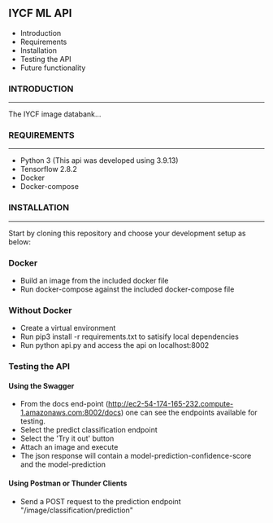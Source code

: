 ## IYCF ML API

* Introduction 
* Requirements
* Installation
* Testing the API
* Future functionality

### INTRODUCTION
------------
The IYCF image databank...

### REQUIREMENTS
------------

* Python 3 (This api was developed using 3.9.13)
* Tensorflow 2.8.2
* Docker
* Docker-compose

### INSTALLATION
------------
Start by cloning this repository and choose your development setup as below:

### Docker
* Build an image from the included docker file
* Run docker-compose against the included docker-compose file
### Without Docker
* Create a virtual environment
* Run pip3 install -r requirements.txt to satisify local dependencies
* Run python api.py and access the api on localhost:8002

### Testing the API
#### Using the Swagger
* From the docs end-point (http://ec2-54-174-165-232.compute-1.amazonaws.com:8002/docs) one can see the endpoints available for testing. 
* Select the predict classification endpoint
* Select the 'Try it out' button
* Attach an image and execute
* The json response will contain a model-prediction-confidence-score and the model-prediction

#### Using Postman or Thunder Clients
* Send a POST request to the prediction endpoint "/image/classification/prediction"